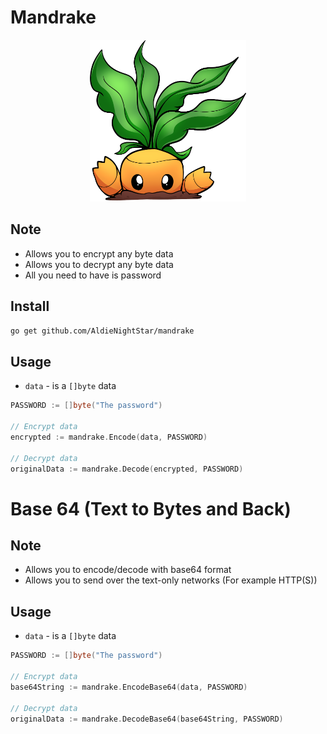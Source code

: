 # Mandrake

<center><img src="logo.png" width="250px" /></center>

## Note
* Allows you to encrypt any byte data
* Allows you to decrypt any byte data
* All you need to have is password

## Install
```bash
go get github.com/AldieNightStar/mandrake
```


## Usage
* `data` - is a `[]byte` data
```go
PASSWORD := []byte("The password")

// Encrypt data
encrypted := mandrake.Encode(data, PASSWORD)

// Decrypt data
originalData := mandrake.Decode(encrypted, PASSWORD)
```


# Base 64 (Text to Bytes and Back)


## Note
* Allows you to encode/decode with base64 format
* Allows you to send over the text-only networks (For example HTTP(S))


## Usage
* `data` - is a `[]byte` data
```go
PASSWORD := []byte("The password")

// Encrypt data
base64String := mandrake.EncodeBase64(data, PASSWORD)

// Decrypt data
originalData := mandrake.DecodeBase64(base64String, PASSWORD)
```